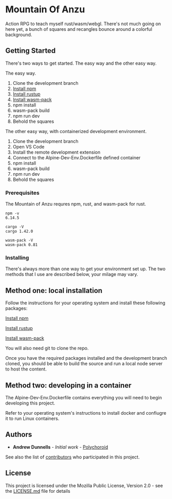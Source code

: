 # Mountain Of Anzu
Action RPG to teach myself rust/wasm/webgl. There's not much going on here yet, a bunch of squares and recangles bounce around a colorful background.

## Getting Started

There's two ways to get started. The easy way and the other easy way.

The easy way.

1. Clone the development branch
1. [Install npm](https://www.npmjs.com/get-npm)
1. [Install rustup](https://www.rust-lang.org/tools/install)
1. [Install wasm-pack](https://rustwasm.github.io/wasm-pack/installer/)
1. npm install
1. wasm-pack build
1. npm run dev
1. Behold the squares

The other easy way, with containerized development environment. 

1. Clone the development branch
1. Open VS Code
1. Install the remote development extension
1. Connect to the Alpine-Dev-Env.Dockerfile defined container
1. npm install
1. wasm-pack build
1. npm run dev
1. Behold the squares

### Prerequisites

The Mountain of Anzu requres npm, rust, and wasm-pack for rust.

```
npm -v
6.14.5
```

```
cargo -V
cargo 1.42.0
```

```
wasm-pack -V
wasm-pack 0.81
```

### Installing

There's always more than one way to get your environment set up.
The two methods that I use are described below, your milage may vary.

## Method one: local installation

Follow the instructions for your operating system and install these following packages:

[Install npm](https://www.npmjs.com/get-npm)

[Install rustup](https://www.rust-lang.org/tools/install)

[Install wasm-pack](https://rustwasm.github.io/wasm-pack/installer/)

You will also need git to clone the repo.

Once you have the required packages installed and the development branch cloned, you should be able to build the source and run a local node server to host the content.

## Method two: developing in a container
The Alpine-Dev-Env.Dockerfile contains everything you will need to begin developing this project. 

Refer to your operating system's instructions to install docker and confiugre it to run Linux containers.

<!--Say what the step will be

```
Give the example
```

And repeat

```
until finished
```

End with an example of getting some data out of the system or using it for a little demo

## Running the tests

Explain how to run the automated tests for this system

### Break down into end to end tests

Explain what these tests test and why

```
Give an example
```

### And coding style tests

Explain what these tests test and why

```
Give an example
```

## Deployment

Add additional notes about how to deploy this on a live system

## Built With

* [Dropwizard](http://www.dropwizard.io/1.0.2/docs/) - The web framework used
* [Maven](https://maven.apache.org/) - Dependency Management
* [ROME](https://rometools.github.io/rome/) - Used to generate RSS Feeds

## Contributing

Please read [CONTRIBUTING.md](https://gist.github.com/PurpleBooth/b24679402957c63ec426) for details on our code of conduct, and the process for submitting pull requests to us.

## Versioning

We use [SemVer](http://semver.org/) for versioning. For the versions available, see the [tags on this repository](https://github.com/your/project/tags). -->

## Authors

* **Andrew Dunnells** - *Initial work* - [Polychoroid](https://github.com/Polychoroid)

See also the list of [contributors](https://github.com/Polychoroid/MountainOfAnzu/contributors) who participated in this project.

## License

This project is licensed under the Mozilla Public License, Version 2.0 - see the [LICENSE.md](LICENSE.md) file for details

<!--## Acknowledgments

* Hat tip to anyone whose code was used
* Inspiration
* etc -->

